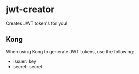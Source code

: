 # jwt-creator

Creates JWT token's for you!

## Kong

When using Kong to generate JWT tokens, use the following:
- issuer: key
- secret: secret